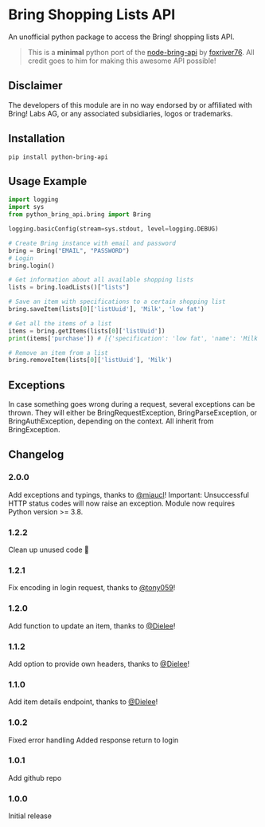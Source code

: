 # Bring Shopping Lists API

An unofficial python package to access the Bring! shopping lists API.

> This is a **minimal** python port of the [node-bring-api](https://github.com/foxriver76/node-bring-api) by [foxriver76](https://github.com/foxriver76). All credit goes to him for making this awesome API possible!

## Disclaimer

The developers of this module are in no way endorsed by or affiliated with Bring! Labs AG, or any associated subsidiaries, logos or trademarks.

## Installation

`pip install python-bring-api`

## Usage Example

```python
import logging
import sys
from python_bring_api.bring import Bring

logging.basicConfig(stream=sys.stdout, level=logging.DEBUG)

# Create Bring instance with email and password
bring = Bring("EMAIL", "PASSWORD")
# Login
bring.login()

# Get information about all available shopping lists
lists = bring.loadLists()["lists"]

# Save an item with specifications to a certain shopping list
bring.saveItem(lists[0]['listUuid'], 'Milk', 'low fat')

# Get all the items of a list
items = bring.getItems(lists[0]['listUuid'])
print(items['purchase']) # [{'specification': 'low fat', 'name': 'Milk'}]

# Remove an item from a list
bring.removeItem(lists[0]['listUuid'], 'Milk')
```

## Exceptions
In case something goes wrong during a request, several exceptions can be thrown.
They will either be BringRequestException, BringParseException, or BringAuthException, depending on the context. All inherit from BringException.

## Changelog

### 2.0.0

Add exceptions and typings, thanks to [@miaucl](https://github.com/miaucl)!
Important: Unsuccessful HTTP status codes will now raise an exception.
Module now requires Python version >= 3.8.

### 1.2.2

Clean up unused code 🧹

### 1.2.1

Fix encoding in login request, thanks to [@tony059](https://github.com/tony059)!

### 1.2.0

Add function to update an item, thanks to [@Dielee](https://github.com/Dielee)!

### 1.1.2

Add option to provide own headers, thanks to [@Dielee](https://github.com/Dielee)!

### 1.1.0

Add item details endpoint, thanks to [@Dielee](https://github.com/Dielee)!

### 1.0.2

Fixed error handling
Added response return to login

### 1.0.1

Add github repo

### 1.0.0

Initial release
